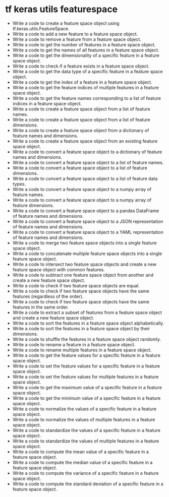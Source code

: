 # tf keras utils featurespace

- Write a code to create a feature space object using tf.keras.utils.FeatureSpace.
- Write a code to add a new feature to a feature space object.
- Write a code to remove a feature from a feature space object.
- Write a code to get the number of features in a feature space object.
- Write a code to get the names of all features in a feature space object.
- Write a code to get the dimensionality of a specific feature in a feature space object.
- Write a code to check if a feature exists in a feature space object.
- Write a code to get the data type of a specific feature in a feature space object.
- Write a code to get the index of a feature in a feature space object.
- Write a code to get the feature indices of multiple features in a feature space object.
- Write a code to get the feature names corresponding to a list of feature indices in a feature space object.
- Write a code to create a feature space object from a list of feature names.
- Write a code to create a feature space object from a list of feature dimensions.
- Write a code to create a feature space object from a dictionary of feature names and dimensions.
- Write a code to create a feature space object from an existing feature space object.
- Write a code to convert a feature space object to a dictionary of feature names and dimensions.
- Write a code to convert a feature space object to a list of feature names.
- Write a code to convert a feature space object to a list of feature dimensions.
- Write a code to convert a feature space object to a list of feature data types.
- Write a code to convert a feature space object to a numpy array of feature names.
- Write a code to convert a feature space object to a numpy array of feature dimensions.
- Write a code to convert a feature space object to a pandas DataFrame of feature names and dimensions.
- Write a code to convert a feature space object to a JSON representation of feature names and dimensions.
- Write a code to convert a feature space object to a YAML representation of feature names and dimensions.
- Write a code to merge two feature space objects into a single feature space object.
- Write a code to concatenate multiple feature space objects into a single feature space object.
- Write a code to intersect two feature space objects and create a new feature space object with common features.
- Write a code to subtract one feature space object from another and create a new feature space object.
- Write a code to check if two feature space objects are equal.
- Write a code to check if two feature space objects have the same features (regardless of the order).
- Write a code to check if two feature space objects have the same features in the same order.
- Write a code to extract a subset of features from a feature space object and create a new feature space object.
- Write a code to sort the features in a feature space object alphabetically.
- Write a code to sort the features in a feature space object by their dimensions.
- Write a code to shuffle the features in a feature space object randomly.
- Write a code to rename a feature in a feature space object.
- Write a code to rename multiple features in a feature space object.
- Write a code to get the feature values for a specific feature in a feature space object.
- Write a code to set the feature values for a specific feature in a feature space object.
- Write a code to set the feature values for multiple features in a feature space object.
- Write a code to get the maximum value of a specific feature in a feature space object.
- Write a code to get the minimum value of a specific feature in a feature space object.
- Write a code to normalize the values of a specific feature in a feature space object.
- Write a code to normalize the values of multiple features in a feature space object.
- Write a code to standardize the values of a specific feature in a feature space object.
- Write a code to standardize the values of multiple features in a feature space object.
- Write a code to compute the mean value of a specific feature in a feature space object.
- Write a code to compute the median value of a specific feature in a feature space object.
- Write a code to compute the variance of a specific feature in a feature space object.
- Write a code to compute the standard deviation of a specific feature in a feature space object.